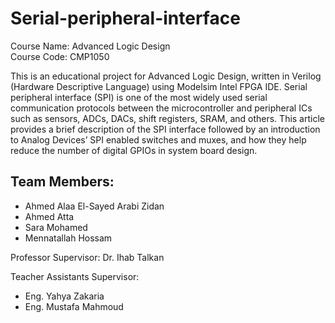 # Serial-peripheral-interface

Course Name: Advanced Logic Design<br>
Course Code: CMP1050<br>

This is an educational project for Advanced Logic Design, written in Verilog (Hardware Descriptive Language) using Modelsim Intel FPGA IDE. Serial peripheral interface (SPI) is one of the most widely used serial communication protocols between the microcontroller and peripheral ICs such as sensors, ADCs, DACs, shift registers, SRAM, and others. This article provides a brief description of the SPI interface followed by an introduction to Analog Devices’ SPI enabled switches and muxes, and how they help reduce the number of digital GPIOs in system board design.

## Team Members:
* Ahmed Alaa El-Sayed Arabi Zidan
* Ahmed Atta
* Sara Mohamed
* Mennatallah Hossam

Professor Supervisor: Dr. Ihab Talkan

Teacher Assistants Supervisor:
* Eng. Yahya Zakaria
* Eng. Mustafa Mahmoud
